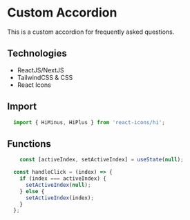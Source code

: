 # Custom Accordion
This is a custom accordion for frequently asked questions.

## Technologies
- ReactJS/NextJS
- TailwindCSS & CSS
- React Icons

## Import
```jsx
  import { HiMinus, HiPlus } from 'react-icons/hi';
```

## Functions
```jsx
    const [activeIndex, setActiveIndex] = useState(null);

  const handleClick = (index) => {
    if (index === activeIndex) {
      setActiveIndex(null);
    } else {
      setActiveIndex(index);
    }
  };

```
